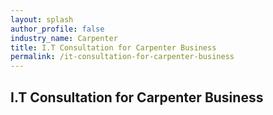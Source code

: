 ```yaml
---
layout: splash 
author_profile: false 
industry_name: Carpenter
title: I.T Consultation for Carpenter Business
permalink: /it-consultation-for-carpenter-business
---
```


## I.T Consultation for Carpenter Business